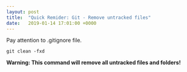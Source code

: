 ```yaml
---
layout: post
title:  "Quick Remider: Git - Remove untracked files"
date:   2019-01-14 17:01:00 +0000
---
```


Pay attention to .gitignore file.

`git clean -fxd`

**Warning: This command will remove all untracked files and folders!**